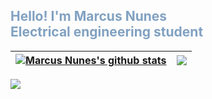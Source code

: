 <h2 style="color:#81a1c1">Hello! I'm Marcus Nunes <br> Electrical engineering student</h2>


| <a href="https://github.com/mvsnunes"><img align="center" src="https://github-readme-stats.vercel.app/api?username=mvsnunes&show_icons=true&theme=nord&hide_border=true" alt="Marcus Nunes's github stats" /></a> | <a href="https://github.com/mvsnunes"><img align="center" src="https://github-readme-stats.vercel.app/api/top-langs/?username=mvsnunes&layout=compact&theme=nord&hide_border=true" /></a> |
| ------------- | ------------- |

<a align="center" href="https://github.com/mvsnunes"><img src="https://activity-graph.herokuapp.com/graph?username=mvsnunes&theme=nord"/> </a>




